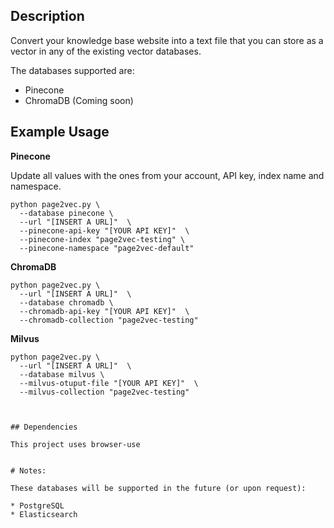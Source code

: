 ## Description

Convert your knowledge base website into a text file that you can store as a vector in any of the existing vector databases.

The databases supported are:

* Pinecone
* ChromaDB (Coming soon)

## Example Usage

**Pinecone**

Update all values with the ones from your account, API key, index name and namespace.

```
python page2vec.py \
  --database pinecone \
  --url "[INSERT A URL]"  \
  --pinecone-api-key "[YOUR API KEY]"  \
  --pinecone-index "page2vec-testing" \
  --pinecone-namespace "page2vec-default"
```

**ChromaDB**

```
python page2vec.py \
  --url "[INSERT A URL]"  \
  --database chromadb \
  --chromadb-api-key "[YOUR API KEY]"  \
  --chromadb-collection "page2vec-testing"
```

**Milvus**
```
python page2vec.py \
  --url "[INSERT A URL]"  \
  --database milvus \
  --milvus-otuput-file "[YOUR API KEY]"  \
  --milvus-collection "page2vec-testing"
```
```


## Dependencies

This project uses browser-use


# Notes:

These databases will be supported in the future (or upon request):

* PostgreSQL
* Elasticsearch
